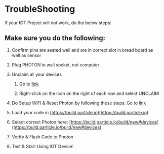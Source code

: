 # TroubleShooting
If your IOT Project will not work, do the below steps:

## Make sure you do the following:
1) Confirm pins are seated well and are in correct slot in bread board as well as sensor<br>
2) Plug PHOTON in wall socket, not computer<br>
3) Unclaim all your devices<br>

   1. Go to [link](https://console.particle.io/devices)

   1. Right-click on the icon on the right of each row and select UNCLAIM

4) Do Setup WIFI & Reset Photon by following these steps: Go to [link](https://iotrvc.github.io/reset/)

5) Load your code in [https://build.particle.io](https://build.particle.io) 

6) Select correct Photon here: [https://build.particle.io/build/new#devices](https://build.particle.io/build/new#devices) 

7) Verify & Flash Code to Photon

8) Test & Start Using IOT Device!
